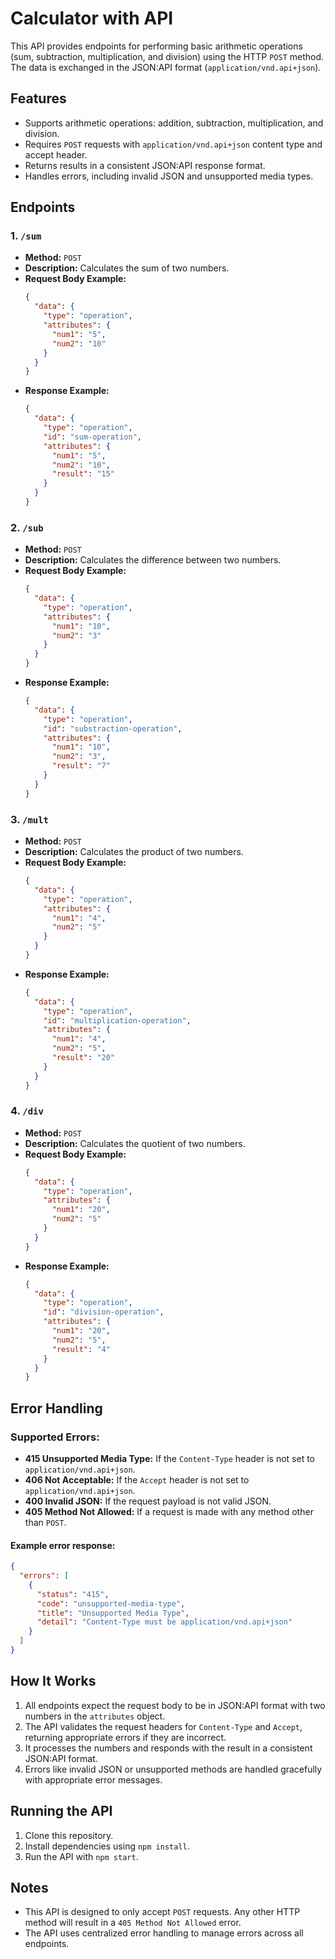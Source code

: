 # Calculator with API

This API provides endpoints for performing basic arithmetic operations (sum, subtraction, multiplication, and division) using the HTTP `POST` method. The data is exchanged in the JSON:API format (`application/vnd.api+json`).

## Features
- Supports arithmetic operations: addition, subtraction, multiplication, and division.
- Requires `POST` requests with `application/vnd.api+json` content type and accept header.
- Returns results in a consistent JSON:API response format.
- Handles errors, including invalid JSON and unsupported media types.

## Endpoints

### 1. `/sum`
- **Method:** `POST`
- **Description:** Calculates the sum of two numbers.
- **Request Body Example:**
  ```json
  {
    "data": {
      "type": "operation",
      "attributes": {
        "num1": "5",
        "num2": "10"
      }
    }
  }
  ```
- **Response Example:**
  ```json
  {
    "data": {
      "type": "operation",
      "id": "sum-operation",
      "attributes": {
        "num1": "5",
        "num2": "10",
        "result": "15"
      }
    }
  }
  ```

### 2. `/sub`
- **Method:** `POST`
- **Description:** Calculates the difference between two numbers.
- **Request Body Example:**
  ```json
  {
    "data": {
      "type": "operation",
      "attributes": {
        "num1": "10",
        "num2": "3"
      }
    }
  }
  ```
- **Response Example:**
  ```json
  {
    "data": {
      "type": "operation",
      "id": "substraction-operation",
      "attributes": {
        "num1": "10",
        "num2": "3",
        "result": "7"
      }
    }
  }
  ```

### 3. `/mult`
- **Method:** `POST`
- **Description:** Calculates the product of two numbers.
- **Request Body Example:**
  ```json
  {
    "data": {
      "type": "operation",
      "attributes": {
        "num1": "4",
        "num2": "5"
      }
    }
  }
  ```
- **Response Example:**
  ```json
  {
    "data": {
      "type": "operation",
      "id": "multiplication-operation",
      "attributes": {
        "num1": "4",
        "num2": "5",
        "result": "20"
      }
    }
  }
  ```

### 4. `/div`
- **Method:** `POST`
- **Description:** Calculates the quotient of two numbers.
- **Request Body Example:**
  ```json
  {
    "data": {
      "type": "operation",
      "attributes": {
        "num1": "20",
        "num2": "5"
      }
    }
  }
  ```
- **Response Example:**
  ```json
  {
    "data": {
      "type": "operation",
      "id": "division-operation",
      "attributes": {
        "num1": "20",
        "num2": "5",
        "result": "4"
      }
    }
  }
  ```

## Error Handling

### Supported Errors:
- **415 Unsupported Media Type:** If the `Content-Type` header is not set to `application/vnd.api+json`.
- **406 Not Acceptable:** If the `Accept` header is not set to `application/vnd.api+json`.
- **400 Invalid JSON:** If the request payload is not valid JSON.
- **405 Method Not Allowed:** If a request is made with any method other than `POST`.

#### Example error response:
```json
{
  "errors": [
    {
      "status": "415",
      "code": "unsupported-media-type",
      "title": "Unsupported Media Type",
      "detail": "Content-Type must be application/vnd.api+json"
    }
  ]
}
```

## How It Works
1. All endpoints expect the request body to be in JSON:API format with two numbers in the `attributes` object.
2. The API validates the request headers for `Content-Type` and `Accept`, returning appropriate errors if they are incorrect.
3. It processes the numbers and responds with the result in a consistent JSON:API format.
4. Errors like invalid JSON or unsupported methods are handled gracefully with appropriate error messages.

## Running the API

1. Clone this repository.
2. Install dependencies using `npm install`.
3. Run the API with `npm start`.

## Notes

- This API is designed to only accept `POST` requests. Any other HTTP method will result in a `405 Method Not Allowed` error.
- The API uses centralized error handling to manage errors across all endpoints.